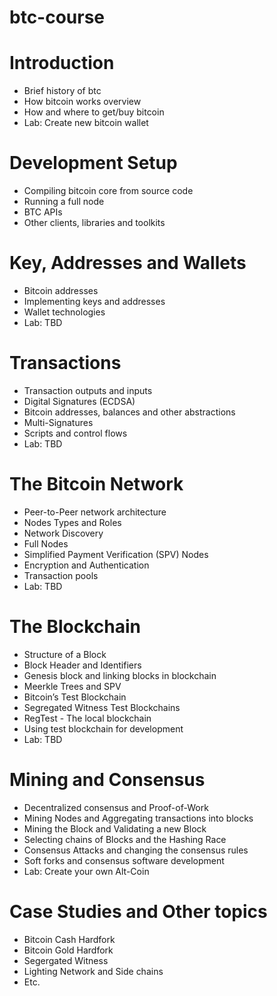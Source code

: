 # btc-course

# Introduction
- Brief history of btc
- How bitcoin works overview
- How and where to get/buy bitcoin
- Lab: Create new bitcoin wallet

# Development Setup
- Compiling bitcoin core from source code
- Running a full node
- BTC APIs
- Other clients, libraries and toolkits

# Key, Addresses and Wallets
- Bitcoin addresses
- Implementing keys and addresses
- Wallet technologies
- Lab: TBD

# Transactions
- Transaction outputs and inputs
- Digital Signatures (ECDSA)
- Bitcoin addresses, balances and other abstractions
- Multi-Signatures
- Scripts and control flows
- Lab: TBD

# The Bitcoin Network
- Peer-to-Peer network architecture
- Nodes Types and Roles
- Network Discovery
- Full Nodes
- Simplified Payment Verification (SPV) Nodes
- Encryption and Authentication
- Transaction pools
- Lab: TBD

# The Blockchain
- Structure of a Block
- Block Header and Identifiers
- Genesis block and linking blocks in blockchain
- Meerkle Trees and SPV
- Bitcoin’s Test Blockchain
- Segregated Witness Test Blockchains
- RegTest - The local blockchain
- Using test blockchain for development
- Lab: TBD

# Mining and Consensus
- Decentralized consensus and Proof-of-Work
- Mining Nodes and Aggregating transactions into blocks
- Mining the Block and Validating a new Block
- Selecting chains of Blocks and the Hashing Race
- Consensus Attacks and changing the consensus rules
- Soft forks and consensus software development
- Lab: Create your own Alt-Coin

# Case Studies and Other topics
- Bitcoin Cash Hardfork
- Bitcoin Gold Hardfork
- Segergated Witness
- Lighting Network and Side chains
- Etc.


